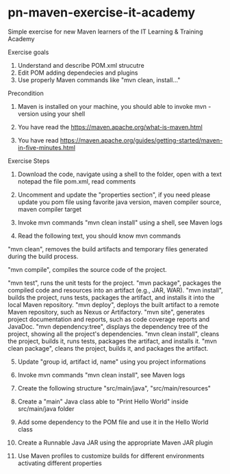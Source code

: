# pn-maven-exercise-it-academy
Simple exercise for new Maven learners of the IT Learning & Training Academy

Exercise goals 

1. Understand and describe POM.xml strucutre
2. Edit POM adding dependecies and plugins 
3. Use properly Maven commands like "mvn clean, install..."

Precondition

1. Maven is installed on your machine, you should able to invoke mvn -version using your shell

2. You have read the https://maven.apache.org/what-is-maven.html

3. You have read https://maven.apache.org/guides/getting-started/maven-in-five-minutes.html

Exercise Steps

1. Download the code, navigate using a shell to the folder, open with a text notepad the file pom.xml, read comments 

2. Uncomment and update the "properties section", if you need please update you pom file using favorite java version, maven compiler source, maven compiler target

3. Invoke mvn commands "mvn clean install" using a shell, see Maven logs
 
4. Read the following text, you should know mvn commands

"mvn clean", removes the build artifacts and temporary files generated during the build process.

"mvn compile", compiles the source code of the project.

"mvn test", runs the unit tests for the project.
"mvn package", packages the compiled code and resources into an artifact (e.g., JAR, WAR).
"mvn install", builds the project, runs tests, packages the artifact, and installs it into the local Maven repository.
"mvn deploy", deploys the built artifact to a remote Maven repository, such as Nexus or Artifactory.
"mvn site", generates project documentation and reports, such as code coverage reports and JavaDoc.
"mvn dependency:tree", displays the dependency tree of the project, showing all the project's dependencies.
"mvn clean install", cleans the project, builds it, runs tests, packages the artifact, and installs it.
"mvn clean package", cleans the project, builds it, and packages the artifact.


5. Update "group id, artifact id, name" using you project informations 

6. Invoke mvn commands "mvn clean install", see Maven logs

7. Create the following structure "src/main/java", "src/main/resources"

8. Create a "main" Java class able to "Print Hello World" inside src/main/java folder

9. Add some dependency to the POM file and use it in the Hello World class

10. Create a Runnable Java JAR using the appropriate Maven JAR plugin

11. Use Maven profiles to customize builds for different environments activating different properties

